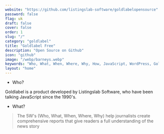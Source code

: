 ```yaml
---
website: "https://github.com/listingslab-software/goldlabelopensource"
password: false
flag: uk
draft: false
cover: false
order: 1
slug: "/"
category: "goldlabel"
title: "Goldlabel Free"
description: "Open Source on Github"
icon: "github"
image: "/webp/barneys.webp"
keywords: "Who, What, When, Where, Why, How, JavaScript, WordPress, Goldlabel, Gatsby React, Progressive Web App, MUI"
layout: "home"
---
```


- Who?

Goldlabel is a product developed by Listingslab Software, who have been talking JavaScript since the 1990's. 

- What?

> The 5W's (Who, What, When, Where, Why) help journalists create comprehensive reports that give readers a full understanding of the news story